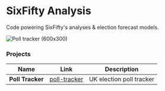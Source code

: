 # SixFifty Analysis
Code powering SixFifty's analyses &amp; election forecast models.

![Poll tracker (600x300)](https://s3-eu-west-1.amazonaws.com/sixfifty/polls-600x300.png "Poll tracker (600x300)")

### Projects
| Name | Link | Description |
| -- | -- | -- |
| **Poll Tracker** | [poll-tracker](poll-tracker) | UK election poll tracker |
